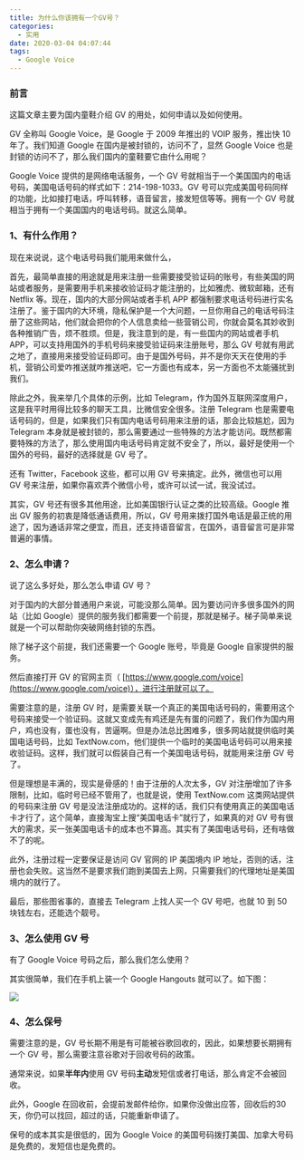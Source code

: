 ```yaml
---
title: 为什么你该拥有一个GV号？
categories:
  - 实用
date: 2020-03-04 04:07:44
tags: 
  - Google Voice
---
```


### 前言

这篇文章主要为国内童鞋介绍 GV 的用处，如何申请以及如何使用。

<!--more-->

GV 全称叫 Google Voice，是 Google 于 2009 年推出的 VOIP 服务，推出快 10 年了。我们知道 Google 在国内是被封锁的，访问不了，显然 Google Voice 也是封锁的访问不了，那么我们国内的童鞋要它由什么用呢？

Google Voice 提供的是网络电话服务，一个 GV 号就相当于一个美国国内的电话号码，美国电话号码的样式如下：214-198-1033。GV 号可以完成美国号码同样的功能，比如接打电话，呼叫转移，语音留言，接发短信等等。拥有一个 GV 号就相当于拥有一个美国国内的电话号码。就这么简单。

### 1、有什么作用？

现在来说说，这个电话号码我们能用来做什么，

首先，最简单直接的用途就是用来注册一些需要接受验证码的账号，有些美国的网站或者服务，是需要用手机来接收验证码才能注册的，比如雅虎、微软邮箱，还有 Netflix 等。现在，国内的大部分网站或者手机 APP 都强制要求电话号码进行实名注册了。鉴于国内的大环境，隐私保护是一个大问题，一旦你用自己的电话号码注册了这些网站，他们就会把你的个人信息卖给一些营销公司，你就会莫名其妙收到各种推销广告，烦不胜烦。但是，我注意到的是，有一些国内的网站或者手机 APP，可以支持用国外的手机号码来接受验证码来注册账号，那么 GV 号就有用武之地了，直接用来接受验证码即可。由于是国外号码，并不是你天天在使用的手机，营销公司爱咋推送就咋推送吧，它一方面也有成本，另一方面也不太能骚扰到我们。

除此之外，我来举几个具体的示例，比如 Telegram，作为国外互联网深度用户，这是我平时用得比较多的聊天工具，比微信安全很多。注册 Telegram 也是需要电话号码的，但是，如果我们只有国内电话号码用来注册的话，那会比较尴尬，因为 Telegram 本身就是被封锁的，那么需要通过一些特殊的方法才能访问。既然都需要特殊的方法了，那么使用国内电话号码肯定就不安全了，所以，最好是使用一个国外的号码，最好的选择就是 GV 号了。

还有 Twitter，Facebook 这些，都可以用 GV 号来搞定。此外，微信也可以用 GV 号来注册，如果你喜欢弄个微信小号，或许可以试一试，我没试过。

其实，GV 号还有很多其他用途，比如美国银行认证之类的比较高级。Google 推出 GV 服务的初衷是降低通话费用，所以，GV 号用来拨打国外电话是最正统的用途了，因为通话非常之便宜，而且，还支持语音留言，在国外，语音留言可是非常普遍的事情。

### 2、怎么申请？

说了这么多好处，那么怎么申请 GV 号？

对于国内的大部分普通用户来说，可能没那么简单。因为要访问许多很多国外的网站（比如 Google）提供的服务我们都需要一个前提，那就是梯子。梯子简单来说就是一个可以帮助你突破网络封锁的东西。

除了梯子这个前提，我们还需要一个 Google 账号，毕竟是 Google 自家提供的服务。

然后直接打开 GV 的官网主页（ [https://www.google.com/voice](https://www.google.com/voice)），进行注册就可以了。

需要注意的是，注册 GV 时，是需要关联一个真正的美国电话号码的，需要用这个号码来接受一个验证码。这就又变成先有鸡还是先有蛋的问题了，我们作为国内用户，鸡也没有，蛋也没有，苦逼啊。但是办法总比困难多，很多网站就提供临时美国电话号码，比如 TextNow.com，他们提供一个临时的美国电话号码可以用来接收验证码。这样，我们就可以假装自己有一个美国电话号码，就能用来注册 GV 号了。

但是理想是丰满的，现实是骨感的！由于注册的人次太多，GV 对注册增加了许多限制，比如，临时号已经不管用了，也就是说，使用 TextNow.com 这类网站提供的号码来注册 GV 号是没法注册成功的。这样的话，我们只有使用真正的美国电话卡才行了，这个简单，直接淘宝上搜“美国电话卡”就行了，如果真的对 GV 号有很大的需求，买一张美国电话卡的成本也不算高。其实有了美国电话号码，还有啥做不了的呢。

此外，注册过程一定要保证是访问 GV 官网的 IP 美国境内 IP 地址，否则的话，注册也会失败。这当然不是要求我们跑到美国去上网，只需要我们的代理地址是美国境内的就行了。

最后，那些图省事的，直接去 Telegram 上找人买一个 GV 号吧，也就 10 到 50 块钱左右，还能选个靓号。

### 3、怎么使用 GV 号

有了 Google Voice 号码之后，那么我们怎么使用？

其实很简单，我们在手机上装一个 Google Hangouts 就可以了。如下图：

![](//upload-images.jianshu.io/upload_images/1452123-0da9ff4f3c6cf066.png?imageMogr2/auto-orient/strip|imageView2/2/w/750)

### 4、怎么保号

需要注意的是，GV 号长期不用是有可能被谷歌回收的，因此，如果想要长期拥有一个 GV 号，那么需要注意谷歌对于回收号码的政策。

通常来说，如果**半年内**使用 GV 号码**主动**发短信或者打电话，那么肯定不会被回收。

此外，Google 在回收前，会提前发邮件给你，如果你没做出应答，回收后的30天，你仍可以找回，超过的话，只能重新申请了。

保号的成本其实是很低的，因为 Google Voice 的美国号码拨打美国、加拿大号码是免费的，发短信也是免费的。